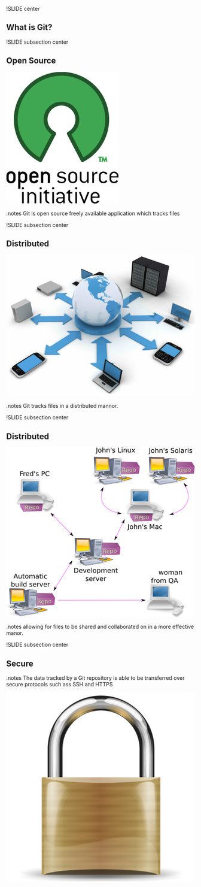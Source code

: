 !SLIDE center
## What is Git?


!SLIDE subsection center
## Open Source

![Open Source](img/open_source.png)

.notes Git is open source freely available application which tracks files


!SLIDE subsection center
## Distributed

![Distributed](img/distributed.png)

.notes Git tracks files in a distributed mannor.


!SLIDE subsection center
## Distributed

![Workflow](img/workflow.png)

.notes allowing for files to be shared and collaborated on in a more effective manor.


!SLIDE subsection center
## Secure

.notes The data tracked by a Git repository is able to be transferred over secure protocols such ass SSH and HTTPS

![Secure](img/secure.png)

